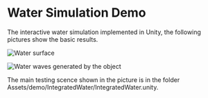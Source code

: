 # Water Simulation Demo

The interactive water simulation implemented in Unity, the following pictures show the basic results.

![](https://github.com/zhenyu16/Water-Simulation-Demo/blob/master/Images/1.JPG "Water surface")

![](https://github.com/zhenyu16/Water-Simulation-Demo/blob/master/Images/2.JPG "Water waves generated by the object")

The main testing scence shown in the picture is in the folder Assets/demo/IntegratedWater/IntegratedWater.unity.
